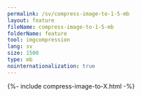 ```yaml
---
permalink: /sv/compress-image-to-1-5-mb
layout: feature
fileName: compress-image-to-1-5-mb
folderName: feature
tool: imgcompression
lang: sv
size: 1500
type: mb
nointernationalization: true
---
```

{%- include compress-image-to-X.html -%}       
